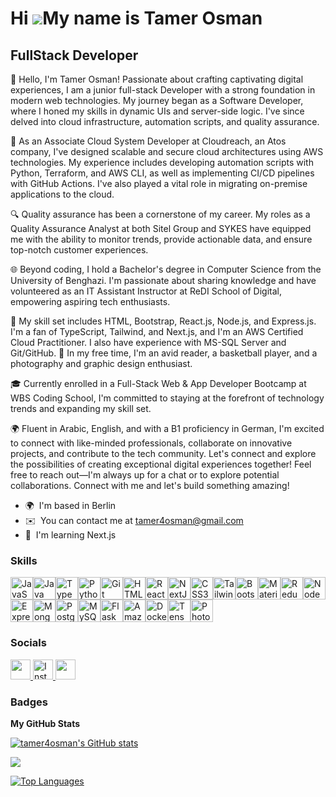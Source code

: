 Hi ![](https://user-images.githubusercontent.com/18350557/176309783-0785949b-9127-417c-8b55-ab5a4333674e.gif)My name is Tamer Osman
===================================================================================================================================

FullStack Developer
-------------------

👋 Hello, I'm Tamer Osman! Passionate about crafting captivating digital experiences, I am a junior full-stack Developer with a strong foundation in modern web technologies. My journey began as a Software Developer, where I honed my skills in dynamic UIs and server-side logic. I've since delved into cloud infrastructure, automation scripts, and quality assurance. 

🚀 As an Associate Cloud System Developer at Cloudreach, an Atos company, I've designed scalable and secure cloud architectures using AWS technologies. My experience includes developing automation scripts with Python, Terraform, and AWS CLI, as well as implementing CI/CD pipelines with GitHub Actions. I've also played a vital role in migrating on-premise applications to the cloud. 

🔍 Quality assurance has been a cornerstone of my career. My roles as a Quality Assurance Analyst at both Sitel Group and SYKES have equipped me with the ability to monitor trends, provide actionable data, and ensure top-notch customer experiences. 

🌐 Beyond coding, I hold a Bachelor's degree in Computer Science from the University of Benghazi. I'm passionate about sharing knowledge and have volunteered as an IT Assistant Instructor at ReDI School of Digital, empowering aspiring tech enthusiasts. 

🌟 My skill set includes HTML, Bootstrap, React.js, Node.js, and Express.js. I'm a fan of TypeScript, Tailwind, and Next.js, and I'm an AWS Certified Cloud Practitioner. I also have experience with MS-SQL Server and Git/GitHub. 📸 In my free time, I'm an avid reader, a basketball player, and a photography and graphic design enthusiast. 

🎓 Currently enrolled in a Full-Stack Web & App Developer Bootcamp at WBS Coding School, I'm committed to staying at the forefront of technology trends and expanding my skill set. 

🌍 Fluent in Arabic, English, and with a B1 proficiency in German, I'm excited to connect with like-minded professionals, collaborate on innovative projects, and contribute to the tech community. Let's connect and explore the possibilities of creating exceptional digital experiences together! Feel free to reach out—I'm always up for a chat or to explore potential collaborations. Connect with me and let's build something amazing!

* 🌍  I'm based in Berlin
* ✉️  You can contact me at [tamer4osman@gmail.com](mailto:tamer4osman@gmail.com)
* 🧠  I'm learning Next.js

### Skills


<p align="left">
    <a href="https://developer.mozilla.org/en-US/docs/Web/JavaScript" target="_blank" rel="noreferrer"><img
            src="https://raw.githubusercontent.com/danielcranney/readme-generator/main/public/icons/skills/javascript-colored.svg"
            width="36" height="36" alt="JavaScript" /></a><a href="https://www.oracle.com/java/" target="_blank"
        rel="noreferrer"><img
            src="https://raw.githubusercontent.com/danielcranney/readme-generator/main/public/icons/skills/java-colored.svg"
            width="36" height="36" alt="Java" /></a><a href="https://www.typescriptlang.org/" target="_blank"
        rel="noreferrer"><img
            src="https://raw.githubusercontent.com/danielcranney/readme-generator/main/public/icons/skills/typescript-colored.svg"
            width="36" height="36" alt="TypeScript" /></a><a href="https://www.python.org/" target="_blank"
        rel="noreferrer"><img
            src="https://raw.githubusercontent.com/danielcranney/readme-generator/main/public/icons/skills/python-colored.svg"
            width="36" height="36" alt="Python" /></a><a href="https://git-scm.com/" target="_blank"
        rel="noreferrer"><img
            src="https://raw.githubusercontent.com/danielcranney/readme-generator/main/public/icons/skills/git-colored.svg"
            width="36" height="36" alt="Git" /></a><a href="https://developer.mozilla.org/en-US/docs/Glossary/HTML5"
        target="_blank" rel="noreferrer"><img
            src="https://raw.githubusercontent.com/danielcranney/readme-generator/main/public/icons/skills/html5-colored.svg"
            width="36" height="36" alt="HTML5" /></a><a href="https://reactjs.org/" target="_blank"
        rel="noreferrer"><img
            src="https://raw.githubusercontent.com/danielcranney/readme-generator/main/public/icons/skills/react-colored.svg"
            width="36" height="36" alt="React" /></a><a href="https://nextjs.org/docs" target="_blank"
        rel="noreferrer"><img
            src="https://raw.githubusercontent.com/danielcranney/readme-generator/main/public/icons/skills/nextjs-colored.svg"
            width="36" height="36" alt="NextJs" /></a><a href="https://www.w3.org/TR/CSS/#css" target="_blank"
        rel="noreferrer"><img
            src="https://raw.githubusercontent.com/danielcranney/readme-generator/main/public/icons/skills/css3-colored.svg"
            width="36" height="36" alt="CSS3" /></a><a href="https://tailwindcss.com/" target="_blank"
        rel="noreferrer"><img
            src="https://raw.githubusercontent.com/danielcranney/readme-generator/main/public/icons/skills/tailwindcss-colored.svg"
            width="36" height="36" alt="TailwindCSS" /></a><a href="https://getbootstrap.com/" target="_blank"
        rel="noreferrer"><img
            src="https://raw.githubusercontent.com/danielcranney/readme-generator/main/public/icons/skills/bootstrap-colored.svg"
            width="36" height="36" alt="Bootstrap" /></a><a href="https://mui.com/" target="_blank"
        rel="noreferrer"><img
            src="https://raw.githubusercontent.com/danielcranney/readme-generator/main/public/icons/skills/materialui-colored.svg"
            width="36" height="36" alt="Material UI" /></a><a href="https://redux.js.org/" target="_blank"
        rel="noreferrer"><img
            src="https://raw.githubusercontent.com/danielcranney/readme-generator/main/public/icons/skills/redux-colored.svg"
            width="36" height="36" alt="Redux" /></a><a href="https://nodejs.org/en/" target="_blank"
        rel="noreferrer"><img
            src="https://raw.githubusercontent.com/danielcranney/readme-generator/main/public/icons/skills/nodejs-colored.svg"
            width="36" height="36" alt="NodeJS" /></a><a href="https://expressjs.com/" target="_blank"
        rel="noreferrer"><img
            src="https://raw.githubusercontent.com/danielcranney/readme-generator/main/public/icons/skills/express-colored.svg"
            width="36" height="36" alt="Express" /></a><a href="https://www.mongodb.com/" target="_blank"
        rel="noreferrer"><img
            src="https://raw.githubusercontent.com/danielcranney/readme-generator/main/public/icons/skills/mongodb-colored.svg"
            width="36" height="36" alt="MongoDB" /></a><a href="https://www.postgresql.org/" target="_blank"
        rel="noreferrer"><img
            src="https://raw.githubusercontent.com/danielcranney/readme-generator/main/public/icons/skills/postgresql-colored.svg"
            width="36" height="36" alt="PostgreSQL" /></a><a href="https://www.mysql.com/" target="_blank"
        rel="noreferrer"><img
            src="https://raw.githubusercontent.com/danielcranney/readme-generator/main/public/icons/skills/mysql-colored.svg"
            width="36" height="36" alt="MySQL" /></a><a href="https://flask.palletsprojects.com/en/2.0.x/"
        target="_blank" rel="noreferrer"><img
            src="https://raw.githubusercontent.com/danielcranney/readme-generator/main/public/icons/skills/flask-colored.svg"
            width="36" height="36" alt="Flask" /></a><a href="https://aws.amazon.com" target="_blank"
        rel="noreferrer"><img
            src="https://raw.githubusercontent.com/danielcranney/readme-generator/main/public/icons/skills/aws-colored.svg"
            width="36" height="36" alt="Amazon Web Services" /></a><a href="https://www.docker.com/" target="_blank"
        rel="noreferrer"><img
            src="https://raw.githubusercontent.com/danielcranney/readme-generator/main/public/icons/skills/docker-colored.svg"
            width="36" height="36" alt="Docker" /></a><a href="https://www.tensorflow.org/" target="_blank"
        rel="noreferrer"><img
            src="https://raw.githubusercontent.com/danielcranney/readme-generator/main/public/icons/skills/tensorflow-colored.svg"
            width="36" height="36" alt="TensorFlow" /></a><a href="https://www.adobe.com/uk/products/photoshop.html"
        target="_blank" rel="noreferrer"><img
            src="https://raw.githubusercontent.com/danielcranney/readme-generator/main/public/icons/skills/photoshop-colored.svg"
            width="36" height="36" alt="Photoshop" /></a>
</p>


### Socials

<p align="left">
    <a href="https://www.github.com/tamer4osman" target="_blank" rel="noreferrer">
        <picture>
            <source media="(prefers-color-scheme: dark)"
                srcset="https://raw.githubusercontent.com/danielcranney/readme-generator/main/public/icons/socials/github-dark.svg" />
            <source media="(prefers-color-scheme: light)"
                srcset="https://raw.githubusercontent.com/danielcranney/readme-generator/main/public/icons/socials/github.svg" />
            <img src="https://raw.githubusercontent.com/danielcranney/readme-generator/main/public/icons/socials/github.svg"
                width="32" height="32" />
        </picture>
    </a>
    <a href="http://www.instagram.com/tamer_osman_photography" target="_blank" rel="noreferrer">
        <picture>
            <source media="(prefers-color-scheme: dark)"
                srcset="https://raw.githubusercontent.com/danielcranney/readme-generator/main/public/icons/socials/instagram-dark.svg" />
            <source media="(prefers-color-scheme: light)"
                srcset="https://raw.githubusercontent.com/danielcranney/readme-generator/main/public/icons/socials/instagram.svg" />
            <img src="https://raw.githubusercontent.com/danielcranney/readme-generator/main/public/icons/socials/instagram.svg"
                width="32" height="32" alt="Instagram Icon" />
        </picture>
    </a>
    <a href="https://www.linkedin.com/in/tamer4osman" target="_blank" rel="noreferrer">
        <picture>
            <source media="(prefers-color-scheme: dark)"
                srcset="https://raw.githubusercontent.com/danielcranney/readme-generator/main/public/icons/socials/linkedin-dark.svg" />
            <source media="(prefers-color-scheme: light)"
                srcset="https://raw.githubusercontent.com/danielcranney/readme-generator/main/public/icons/socials/linkedin.svg" />
            <img src="https://raw.githubusercontent.com/danielcranney/readme-generator/main/public/icons/socials/linkedin.svg"
                width="32" height="32" />
        </picture>
    </a>
</p>

### Badges

<b>My GitHub Stats</b>

<a href="http://www.github.com/tamer4osman"><img
        src="https://github-readme-stats.vercel.app/api?username=tamer4osman&show_icons=true&hide=&count_private=true&title_color=3382ed&text_color=ffffff&icon_color=facc15&bg_color=181824&hide_border=true&show_icons=true"
        alt="tamer4osman's GitHub stats" />
</a>

<a href="http://www.github.com/tamer4osman"><img
        src="https://github-readme-streak-stats.herokuapp.com/?user=tamer4osman&stroke=ffffff&background=181824&ring=3382ed&fire=3382ed&currStreakNum=ffffff&currStreakLabel=3382ed&sideNums=ffffff&sideLabels=ffffff&dates=ffffff&hide_border=true" />
</a>

<a href="https://github.com/tamer4osman" align="left"><img
        src="https://github-readme-stats.vercel.app/api/top-langs/?username=tamer4osman&langs_count=10&title_color=3382ed&text_color=ffffff&icon_color=facc15&bg_color=181824&hide_border=true&locale=en&custom_title=Top%20%Languages"
        alt="Top Languages" />
</a>
